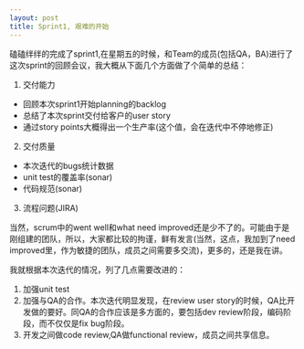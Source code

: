 ```yaml
---
layout: post
title: Sprint1, 艰难的开始
---
```

磕磕绊绊的完成了sprint1,在星期五的时候，和Team的成员(包括QA，BA)进行了这次sprint的回顾会议，我大概从下面几个方面做了个简单的总结：

1. 交付能力
 - 回顾本次sprint1开始planning的backlog
 - 总结了本次sprint交付给客户的user story
 - 通过story points大概得出一个生产率(这个值，会在迭代中不停地修正)
2. 交付质量
 - 本次迭代的bugs统计数据
 - unit test的覆盖率(sonar)
 - 代码规范(sonar)
3. 流程问题(JIRA)

当然，scrum中的went well和what need improved还是少不了的。可能由于是刚组建的团队，所以，大家都比较的拘谨，鲜有发言(当然，这点，我加到了need improved里，作为敏捷的团队，成员之间需要多交流)，更多的，还是我在讲。

我就根据本次迭代的情况，列了几点需要改进的：

1. 加强unit test
2. 加强与QA的合作。本次迭代明显发现，在review user story的时候，QA比开发做的要好。同QA的合作应该是多方面的，要包括dev review阶段，编码阶段，而不仅仅是fix bug阶段。
3. 开发之间做code review,QA做functional review，成员之间共享信息。